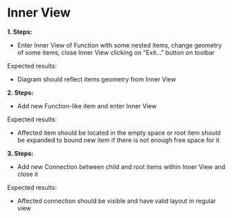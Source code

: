 # Inner View

**1. Steps:**

* Enter Inner View of Function with some nested items, change geometry of some items, close Inner View clicking on "Exit..." button on toolbar

Expected results:

* Diagram should reflect items geometry from Inner View


**2. Steps:**

* Add new Function-like item and enter Inner View

Expected results:

* Affected item should be located in the empty space or root item should be expanded to bound new item if there is not enough free space for it


**3. Steps:**

* Add new Connection between child and root items within Inner View and close it

Expected results:

* Affected connection should be visible and have valid layout in regular view

